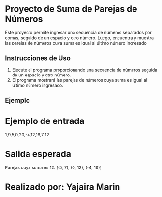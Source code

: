 # Proyecto de Suma de Parejas de Números

Este proyecto permite ingresar una secuencia de números separados por comas, seguido de un espacio y otro número. Luego, encuentra y muestra las parejas de números cuya suma es igual al último número ingresado.

## Instrucciones de Uso

1. Ejecute el programa proporcionando una secuencia de números seguida de un espacio y otro número.
2. El programa mostrará las parejas de números cuya suma es igual al último número ingresado.

## Ejemplo

# Ejemplo de entrada
1,9,5,0,20,-4,12,16,7 12

# Salida esperada
Parejas cuya suma es 12: [(5, 7), (0, 12), (-4, 16)]

# Realizado por: Yajaira Marin
